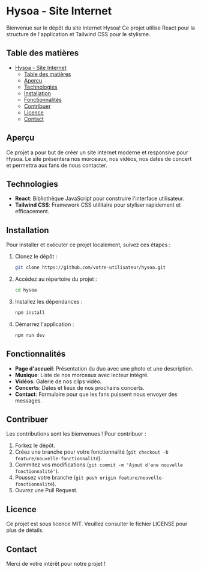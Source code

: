 # Hysoa - Site Internet

Bienvenue sur le dépôt du site internet Hysoa! Ce projet utilise React pour la structure de l'application et Tailwind CSS pour le stylisme.

## Table des matières

- [Hysoa - Site Internet](#hysoa---site-internet)
  - [Table des matières](#table-des-matières)
  - [Aperçu](#aperçu)
  - [Technologies](#technologies)
  - [Installation](#installation)
  - [Fonctionnalités](#fonctionnalités)
  - [Contribuer](#contribuer)
  - [Licence](#licence)
  - [Contact](#contact)

## Aperçu

Ce projet a pour but de créer un site internet moderne et responsive pour Hysoa. Le site présentera nos morceaux, nos vidéos, nos dates de concert et permettra aux fans de nous contacter.

## Technologies

- **React**: Bibliothèque JavaScript pour construire l'interface utilisateur.
- **Tailwind CSS**: Framework CSS utilitaire pour styliser rapidement et efficacement.

## Installation

Pour installer et exécuter ce projet localement, suivez ces étapes :

1. Clonez le dépôt :
    ```bash
    git clone https://github.com/votre-utilisateur/hysoa.git
    ```
2. Accédez au répertoire du projet :
    ```bash
    cd hysoa
    ```
3. Installez les dépendances :
    ```bash
    npm install
    ```
4. Démarrez l'application :
    ```bash
    npm run dev
    ```


## Fonctionnalités

- **Page d'accueil**: Présentation du duo avec une photo et une description.
- **Musique**: Liste de nos morceaux avec lecteur intégré.
- **Vidéos**: Galerie de nos clips vidéo.
- **Concerts**: Dates et lieux de nos prochains concerts.
- **Contact**: Formulaire pour que les fans puissent nous envoyer des messages.

## Contribuer

Les contributions sont les bienvenues ! Pour contribuer :

1. Forkez le dépôt.
2. Créez une branche pour votre fonctionnalité (`git checkout -b feature/nouvelle-fonctionnalité`).
3. Commitez vos modifications (`git commit -m 'Ajout d'une nouvelle fonctionnalité'`).
4. Poussez votre branche (`git push origin feature/nouvelle-fonctionnalité`).
5. Ouvrez une Pull Request.


## Licence

Ce projet est sous licence MIT. Veuillez consulter le fichier LICENSE pour plus de détails.

## Contact

Merci de votre intérêt pour notre projet !
